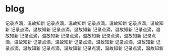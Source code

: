 # blog
记录点滴，温故知新 记录点滴，温故知新 记录点滴，温故知新 记录点滴，温故知新 记录点滴，温故知新 记录点滴，温故知新 记录点滴，温故知新 记录点滴，温故知新 记录点滴，温故知新 记录点滴，温故知新 记录点滴，温故知新 记录点滴，温故知新 记录点滴，温故知新 记录点滴，温故知新 记录点滴，温故知新 
记录点滴，温故知新 记录点滴，温故知新 记录点滴，温故知新 
记录点滴，温故知新 
